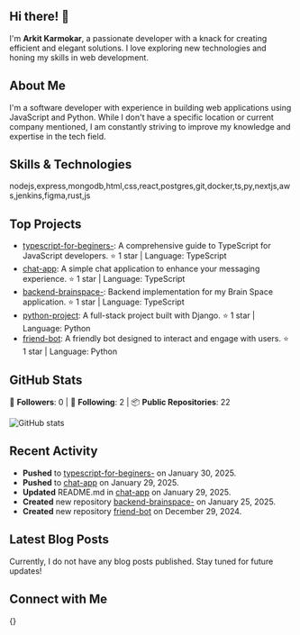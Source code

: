 ## Hi there! 👋

I'm **Arkit Karmokar**, a passionate developer with a knack for creating efficient and elegant solutions. I love exploring new technologies and honing my skills in web development.

## About Me

I'm a software developer with experience in building web applications using JavaScript and Python. While I don't have a specific location or current company mentioned, I am constantly striving to improve my knowledge and expertise in the tech field.

## Skills & Technologies

nodejs,express,mongodb,html,css,react,postgres,git,docker,ts,py,nextjs,aws,jenkins,figma,rust,js

## Top Projects

- [typescript-for-beginers-](https://github.com/Arkit-k/typcript-for-beginers-): A comprehensive guide to TypeScript for JavaScript developers. ⭐️ 1 star | Language: TypeScript
- [chat-app](https://github.com/Arkit-k/chat-app): A simple chat application to enhance your messaging experience. ⭐️ 1 star | Language: TypeScript
- [backend-brainspace-](https://github.com/Arkit-k/backend-brainspace-): Backend implementation for my Brain Space application. ⭐️ 1 star | Language: TypeScript
- [python-project](https://github.com/Arkit-k/python-project): A full-stack project built with Django. ⭐️ 1 star | Language: Python
- [friend-bot](https://github.com/Arkit-k/friend-bot): A friendly bot designed to interact and engage with users. ⭐️ 1 star | Language: Python

## GitHub Stats

👤 **Followers**: 0  |  👥 **Following**: 2  |  📦 **Public Repositories**: 22 

![GitHub stats](https://github-readme-stats.vercel.app/api?username=Arkit-k&show_icons=true&theme=radical)

## Recent Activity

- **Pushed** to [typescript-for-beginers-](https://github.com/Arkit-k/typcript-for-beginers-) on January 30, 2025.
- **Pushed** to [chat-app](https://github.com/Arkit-k/chat-app) on January 29, 2025.
- **Updated** README.md in [chat-app](https://github.com/Arkit-k/chat-app) on January 29, 2025.
- **Created** new repository [backend-brainspace-](https://github.com/Arkit-k/backend-brainspace-) on January 25, 2025.
- **Created** new repository [friend-bot](https://github.com/Arkit-k/friend-bot) on December 29, 2024.

## Latest Blog Posts

Currently, I do not have any blog posts published. Stay tuned for future updates!

## Connect with Me

{}
